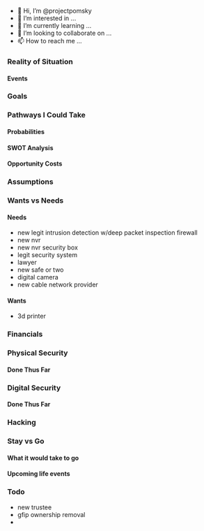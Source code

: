 - 👋 Hi, I’m @projectpomsky
- 👀 I’m interested in ...
- 🌱 I’m currently learning ...
- 💞️ I’m looking to collaborate on ...
- 📫 How to reach me ...

<!---
projectpomsky/projectpomsky is a ✨ special ✨ repository because its `README.md` (this file) appears on your GitHub profile.
You can click the Preview link to take a look at your changes.
--->

### Reality of Situation

#### Events



### Goals


### Pathways I Could Take

#### Probabilities

#### SWOT Analysis

#### Opportunity Costs


### Assumptions


### Wants vs Needs


#### Needs
- new legit intrusion detection w/deep packet inspection firewall
- new nvr
- new nvr security box
- legit security system
- lawyer
- new safe or two
- digital camera
- new cable network provider

#### Wants
- 3d printer


### Financials


### Physical Security
#### Done Thus Far

### Digital Security
#### Done Thus Far


### Hacking


### Stay vs Go

#### What it would take to go

#### Upcoming life events



### Todo

- new trustee
- gfip ownership removal
- 

